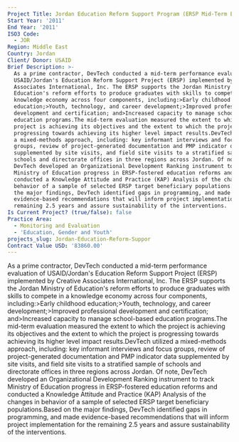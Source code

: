 ```yaml
---
Project Title: Jordan Education Reform Support Program (ERSP Mid-Term Evaluation)
Start Year: '2011'
End Year: '2011'
ISO3 Code:
  - JOR
Region: Middle East
Country: Jordan
Client/ Donor: USAID
Brief Description: >-
  As a prime contractor, DevTech conducted a mid-term performance evaluation of
  USAID/Jordan's Education Reform Support Project (ERSP) implemented by Creative
  Associates International, Inc. The ERSP supports the Jordan Ministry of
  Education's reform efforts to produce graduates with skills to compete in a
  knowledge economy across four components, including:>Early childhood
  education;>Youth, technology, and career development;>Improved professional
  development and certification; and>Increased capacity to manage school-based
  education programs.The mid-term evaluation measured the extent to which the
  project is achieving its objectives and the extent to which the project is
  progressing towards achieving its higher level impact results.DevTech utilized
  a mixed-methods approach, including: key informant interviews and focus
  groups, review of project-generated documentation and PMP indicator data
  supplemented by site visits, and field site visits to a stratified sample of
  schools and directorate offices in three regions across Jordan. Of note,
  DevTech developed an Organizational Development Ranking instrument to track
  Ministry of Education progress in ERSP-fostered education reforms and
  conducted a Knowledge Attitude and Practice (KAP) Analysis of the changes in
  behavior of a sample of selected ERSP target beneficiary populations.Based on
  the major findings, DevTech identified gaps in programming, and made
  evidence-based recommendations that will inform project implementation for the
  remaining 2.5 years and assure sustainability of the interventions.
Is Current Project? (true/false): false
Practice Area:
  - Monitoring and Evaluation
  - 'Education, Gender and Youth'
projects_slug: Jordan-Education-Reform-Suppor
Contract Value USD: '83860.00'
---
```

As a prime contractor, DevTech conducted a mid-term performance evaluation of USAID/Jordan's Education Reform Support Project (ERSP) implemented by Creative Associates International, Inc. The ERSP supports the Jordan Ministry of Education's reform efforts to produce graduates with skills to compete in a knowledge economy across four components, including:>Early childhood education;>Youth, technology, and career development;>Improved professional development and certification; and>Increased capacity to manage school-based education programs.The mid-term evaluation measured the extent to which the project is achieving its objectives and the extent to which the project is progressing towards achieving its higher level impact results.DevTech utilized a mixed-methods approach, including: key informant interviews and focus groups, review of project-generated documentation and PMP indicator data supplemented by site visits, and field site visits to a stratified sample of schools and directorate offices in three regions across Jordan. Of note, DevTech developed an Organizational Development Ranking instrument to track Ministry of Education progress in ERSP-fostered education reforms and conducted a Knowledge Attitude and Practice (KAP) Analysis of the changes in behavior of a sample of selected ERSP target beneficiary populations.Based on the major findings, DevTech identified gaps in programming, and made evidence-based recommendations that will inform project implementation for the remaining 2.5 years and assure sustainability of the interventions.